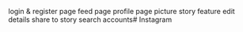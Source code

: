 login & register page
feed page
profile page
picture
story feature
edit details
share to story
search accounts#   I n s t a g r a m  
 